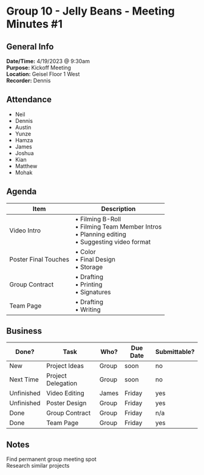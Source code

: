 
# Group 10 - Jelly Beans - Meeting Minutes #1
## General Info
**Date/Time:** 4/19/2023 @ 9:30am <br>
**Purpose:** Kickoff Meeting <br>
**Location:** Geisel Floor 1 West <br>
**Recorder:** Dennis <br>

## Attendance
- Neil
- Dennis
- Austin
- Yunze
- Hamza
- James
- Joshua
- Kian
- Matthew
- Mohak

## Agenda
Item | Description
---- | ----
Video Intro |• Filming B-Roll<br>• Filming Team Member Intros <br>• Planning editing <br>• Suggesting video format <br>
Poster Final Touches | • Color<br>• Final Design<br>• Storage<br>
Group Contract | • Drafting<br>• Printing <br>•  Signatures<br>
Team Page | • Drafting<br>• Writing<br>


## Business
| Done? | Task | Who? | Due Date | Submittable?
| ---- | ---- | ---- | ---- | ---- |
|New | Project Ideas | Group | soon | no
|Next Time | Project Delegation | Group | soon | no
|Unfinished | Video Editing | James | Friday | yes
|Unfinished | Poster Design | Group | Friday | yes
|Done | Group Contract | Group | Friday | n/a
|Done | Team Page | Group | Friday | yes


## Notes
Find permanent group meeting spot <br>
Research similar projects <br>
